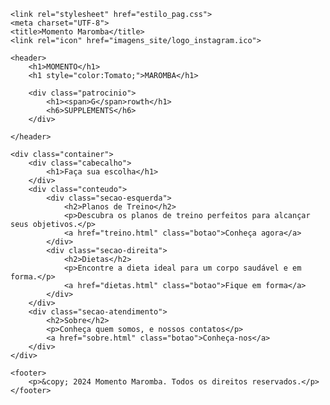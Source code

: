 <!DOCTYPE html>
<html lang="br">

<head>

    <link rel="stylesheet" href="estilo_pag.css">
    <meta charset="UTF-8">
    <title>Momento Maromba</title>
    <link rel="icon" href="imagens_site/logo_instagram.ico">
    
    <header>
        <h1>MOMENTO</h1>
        <h1 style="color:Tomato;">MAROMBA</h1>

        <div class="patrocinio">
            <h1><span>G</span>rowth</h1>
            <h6>SUPPLEMENTS</h6>
        </div>

    </header>
</head>

<body>

    <div class="container">
        <div class="cabecalho">
            <h1>Faça sua escolha</h1>
        </div>
        <div class="conteudo">
            <div class="secao-esquerda">
                <h2>Planos de Treino</h2>
                <p>Descubra os planos de treino perfeitos para alcançar seus objetivos.</p>
                <a href="treino.html" class="botao">Conheça agora</a>
            </div>
            <div class="secao-direita">
                <h2>Dietas</h2>
                <p>Encontre a dieta ideal para um corpo saudável e em forma.</p>
                <a href="dietas.html" class="botao">Fique em forma</a>
            </div>
        </div>
        <div class="secao-atendimento">
            <h2>Sobre</h2>
            <p>Conheça quem somos, e nossos contatos</p>
            <a href="sobre.html" class="botao">Conheça-nos</a>
        </div>
    </div>

    <footer>
        <p>&copy; 2024 Momento Maromba. Todos os direitos reservados.</p>
    </footer>

</body>

</html>

